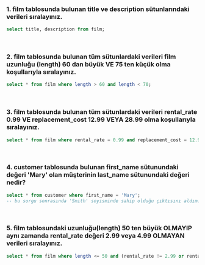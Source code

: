 ### 1. film tablosunda bulunan title ve description sütunlarındaki verileri sıralayınız.
```sql
select title, description from film;
```
<br>

### 2. film tablosunda bulunan tüm sütunlardaki verileri film uzunluğu (length) 60 dan büyük VE 75 ten küçük olma koşullarıyla sıralayınız.
```sql
select * from film where length > 60 and length < 70;
```
<br>

### 3. film tablosunda bulunan tüm sütunlardaki verileri rental_rate 0.99 VE replacement_cost 12.99 VEYA 28.99 olma koşullarıyla sıralayınız.
```sql
select * from film where rental_rate = 0.99 and replacement_cost = 12.99 or replacement_cost = 28.99;
```
<br>

### 4. customer tablosunda bulunan first_name sütunundaki değeri 'Mary' olan müşterinin last_name sütunundaki değeri nedir?
```sql
select * from customer where first_name = 'Mary';
-- bu sorgu sonrasında 'Smith' soyisminde sahip olduğu çıktısını aldım.
```
<br>

### 5. film tablosundaki uzunluğu(length) 50 ten büyük OLMAYIP aynı zamanda rental_rate değeri 2.99 veya 4.99 OLMAYAN verileri sıralayınız.
```sql
select * from film where length <= 50 and (rental_rate != 2.99 or rental_rate != 4.99);
```
